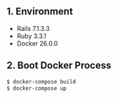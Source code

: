 ## 1. Environment

- Rails 7.1.3.3
- Ruby 3.3.1
- Docker 26.0.0

## 2. Boot Docker Process

```bash
$ docker-compose build
$ docker-compose up
```
